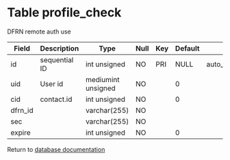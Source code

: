 Table profile_check
===========
DFRN remote auth use

| Field | Description | Type | Null | Key | Default | Extra |
| ----- | ----------- | ---- | ---- | --- | ------- | ----- |
| id      | sequential ID | int unsigned       | NO | PRI | NULL | auto_increment |    
| uid     | User id       | mediumint unsigned | NO |     | 0    |                |    
| cid     | contact.id    | int unsigned       | NO |     | 0    |                |    
| dfrn_id |               | varchar(255)       | NO |     |      |                |    
| sec     |               | varchar(255)       | NO |     |      |                |    
| expire  |               | int unsigned       | NO |     | 0    |                |    

Return to [database documentation](help/database)

